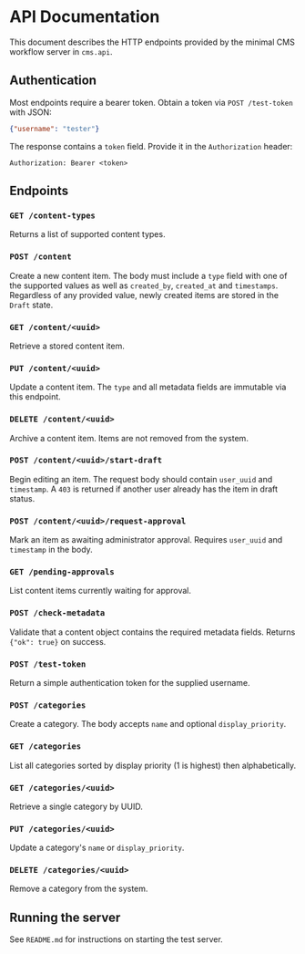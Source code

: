 # API Documentation

This document describes the HTTP endpoints provided by the minimal CMS workflow server in `cms.api`.

## Authentication

Most endpoints require a bearer token. Obtain a token via `POST /test-token` with JSON:

```json
{"username": "tester"}
```

The response contains a `token` field. Provide it in the `Authorization` header:

```
Authorization: Bearer <token>
```

## Endpoints

### `GET /content-types`
Returns a list of supported content types.

### `POST /content`
Create a new content item. The body must include a `type` field with one of the supported values as well as `created_by`, `created_at` and `timestamps`. Regardless of any provided value, newly created items are stored in the `Draft` state.

### `GET /content/<uuid>`
Retrieve a stored content item.

### `PUT /content/<uuid>`
Update a content item. The `type` and all metadata fields are immutable via this endpoint.

### `DELETE /content/<uuid>`
Archive a content item. Items are not removed from the system.

### `POST /content/<uuid>/start-draft`
Begin editing an item. The request body should contain `user_uuid` and `timestamp`. A `403` is returned if another user already has the item in draft status.

### `POST /content/<uuid>/request-approval`
Mark an item as awaiting administrator approval. Requires `user_uuid` and `timestamp` in the body.

### `GET /pending-approvals`
List content items currently waiting for approval.

### `POST /check-metadata`
Validate that a content object contains the required metadata fields. Returns `{"ok": true}` on success.

### `POST /test-token`
Return a simple authentication token for the supplied username.

### `POST /categories`
Create a category. The body accepts `name` and optional `display_priority`.

### `GET /categories`
List all categories sorted by display priority (1 is highest) then alphabetically.

### `GET /categories/<uuid>`
Retrieve a single category by UUID.

### `PUT /categories/<uuid>`
Update a category's `name` or `display_priority`.

### `DELETE /categories/<uuid>`
Remove a category from the system.

## Running the server

See `README.md` for instructions on starting the test server.
